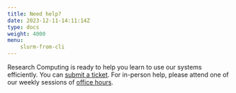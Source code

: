 ```yaml
---
title: Need help?
date: 2023-12-11-14:11:14Z
type: docs 
weight: 4000
menu: 
    slurm-from-cli
---
```


Research Computing is ready to help you learn to use our systems efficiently.  You can [submit a ticket](https://www.rc.virginia.edu/form/support-request/).  For in-person help, please attend one of our weekly sessions of [office hours](https://www.rc.virginia.edu/support/#office-hours).
